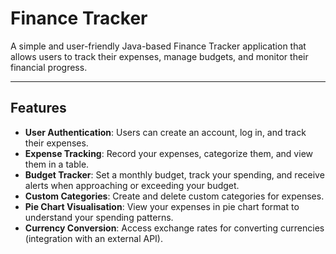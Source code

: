 # Finance Tracker

A simple and user-friendly Java-based Finance Tracker application that allows users to track their expenses, manage budgets, and monitor their financial progress.

---

## Features

- **User Authentication**: Users can create an account, log in, and track their expenses.
- **Expense Tracking**: Record your expenses, categorize them, and view them in a table.
- **Budget Tracker**: Set a monthly budget, track your spending, and receive alerts when approaching or exceeding your budget.
- **Custom Categories**: Create and delete custom categories for expenses.
- **Pie Chart Visualisation**: View your expenses in pie chart format to understand your spending patterns.
- **Currency Conversion**: Access exchange rates for converting currencies (integration with an external API).
